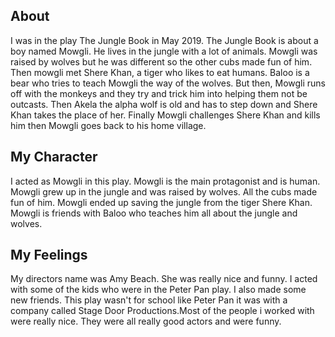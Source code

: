 ## About
  I was in the play The Jungle Book in May 2019. The Jungle Book is about a boy named Mowgli. He lives in the jungle with a lot of animals. Mowgli was raised by wolves but he was different so the other cubs made fun of him. Then mowgli met Shere Khan, a tiger who likes to eat humans. Baloo is a bear who tries to teach Mowgli the way of the wolves. But then, Mowgli runs off with the monkeys and they try and trick him into helping them not be outcasts. Then Akela the alpha wolf is old and has to step down and Shere Khan takes the place of her. Finally Mowgli challenges Shere Khan and kills him then Mowgli goes back to his home village.

## My Character
  I acted as Mowgli in this play. Mowgli is the main protagonist and is human. Mowgli grew up in the jungle and was raised by wolves. All the cubs made fun of him. Mowgli ended up saving the jungle from the tiger Shere Khan. Mowgli is friends with Baloo who teaches him all about the jungle and wolves. 

## My Feelings
  My directors name was Amy Beach. She was really nice and funny. I acted with some of the kids who were in the Peter Pan play. I also made some new friends. This play wasn't for school like Peter Pan it was with a company called Stage Door Productions.Most of the people i worked with were really nice. They were all really good actors and were funny.
